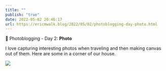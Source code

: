 ```yaml
---
title: ""
publish: "true"
date: 2022-05-02 20:46:17
url: https://ericmwalk.blog/2022/05/02/photoblogging-day-photo.html
---
```

📸 Photoblogging - Day 2: **Photo**

I love capturing interesting photos when traveling and then making canvas out of them. Here are some in a corner of our house.

![](https://ericmwalk.blog/uploads/2022/a5b1c671b2.jpg)